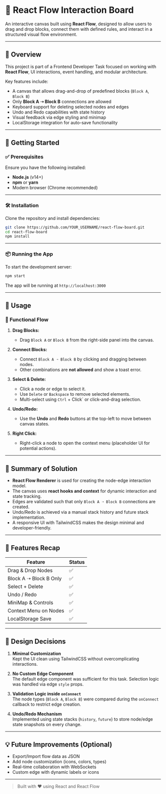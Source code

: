 # 🧠 React Flow Interaction Board

An interactive canvas built using **React Flow**, designed to allow users to drag and drop blocks, connect them with defined rules, and interact in a structured visual flow environment.

---

## 📌 Overview

This project is part of a Frontend Developer Task focused on working with **React Flow**, UI interactions, event handling, and modular architecture.

Key features include:

- A canvas that allows drag-and-drop of predefined blocks (`Block A`, `Block B`)
- Only **Block A ➝ Block B** connections are allowed
- Keyboard support for deleting selected nodes and edges
- Undo and Redo capabilities with state history
- Visual feedback via edge styling and minimap
- LocalStorage integration for auto-save functionality

---

## 🚀 Getting Started

### ✅ Prerequisites

Ensure you have the following installed:

- **Node.js** (v14+)
- **npm** or **yarn**
- Modern browser (Chrome recommended)

---

### 🛠️ Installation

Clone the repository and install dependencies:

```bash
git clone https://github.com/YOUR_USERNAME/react-flow-board.git
cd react-flow-board
npm install
```

---

### 📦 Running the App

To start the development server:

```bash
npm start
```

The app will be running at `http://localhost:3000`

---

## 🧩 Usage

### 🎯 Functional Flow

1. **Drag Blocks:**
   - Drag `Block A` or `Block B` from the right-side panel into the canvas.

2. **Connect Blocks:**
   - Connect `Block A ➝ Block B` by clicking and dragging between nodes.
   - Other combinations are **not allowed** and show a toast error.

3. **Select & Delete:**
   - Click a node or edge to select it.
   - Use `Delete` or `Backspace` to remove selected elements.
   - Multi-select using `Ctrl` + Click` or click-and-drag selection.

4. **Undo/Redo:**
   - Use the **Undo** and **Redo** buttons at the top-left to move between canvas states.

5. **Right Click:**
   - Right-click a node to open the context menu (placeholder UI for potential actions).

---

## 🧠 Summary of Solution

- **React Flow Renderer** is used for creating the node-edge interaction model.
- The canvas uses **react hooks and context** for dynamic interaction and state tracking.
- Edges are validated such that only `Block A ➝ Block B` connections are created.
- Undo/Redo is achieved via a manual stack history and future stack implementation.
- A responsive UI with TailwindCSS makes the design minimal and developer-friendly.

---

## 🧪 Features Recap

| Feature                  | Status |
|--------------------------|--------|
| Drag & Drop Nodes        | ✅     |
| Block A ➝ Block B Only   | ✅     |
| Select + Delete          | ✅     |
| Undo / Redo              | ✅     |
| MiniMap & Controls       | ✅     |
| Context Menu on Nodes    | ✅     |
| LocalStorage Save        | ✅     |

---

## 🎨 Design Decisions

1. **Minimal Customization**  
   Kept the UI clean using TailwindCSS without overcomplicating interactions.

2. **No Custom Edge Component**  
   The default edge component was sufficient for this task. Selection logic was handled via edge `style` props.

3. **Validation Logic inside `onConnect`**  
   The node types (`Block A`, `Block B`) were compared during the `onConnect` callback to restrict edge creation.

4. **Undo/Redo Mechanism**  
   Implemented using state stacks (`history`, `future`) to store node/edge state snapshots on every change.

---

## 💡 Future Improvements (Optional)

- Export/Import flow data as JSON
- Add node customization (icons, colors, types)
- Real-time collaboration with WebSockets
- Custom edge with dynamic labels or icons

---

> Built with ❤️ using React and React Flow
